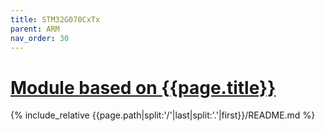 ```yaml
---
title: STM32G070CxTx
parent: ARM
nav_order: 30
---
```

# [Module based on {{page.title}}](https://github.com/mpp2508/{{page.path|split:'/'|last|split:'.'|first}})
{% include_relative {{page.path|split:'/'|last|split:'.'|first}}/README.md %}
